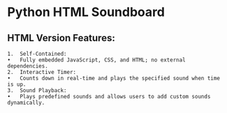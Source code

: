 # Python HTML Soundboard

## HTML Version Features:
	1.	Self-Contained:
	•	Fully embedded JavaScript, CSS, and HTML; no external dependencies.
	2.	Interactive Timer:
	•	Counts down in real-time and plays the specified sound when time is up.
	3.	Sound Playback:
	•	Plays predefined sounds and allows users to add custom sounds dynamically.
